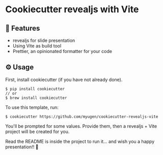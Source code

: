 # Cookiecutter revealjs with Vite

## 🧾 Features

- revealjs for slide presentation
- Using Vite as build tool
- Prettier, an opinionated formatter for your code

## ⚙️ Usage

First, install cookiecutter (if you have not already done).

```shell
$ pip install cookiecutter
// or
$ brew install cookiecutter
```

To use this template, run:

```shell
$ cookiecutter https://github.com/myugen/cookiecutter-revealjs-vite
```

You'll be prompted for some values. Provide them, then a revealjs + Vite project will be created for you.

Read the README is inside the project to run it... and wish you a happy presentation!! 🎉